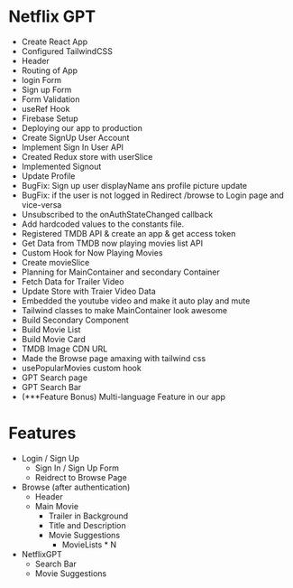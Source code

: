 # Netflix GPT

- Create React App
- Configured TailwindCSS
- Header
- Routing of App
- login Form
- Sign up Form
- Form Validation
- useRef Hook
- Firebase Setup
- Deploying our app to production
- Create SignUp User Account
- Implement Sign In User API
- Created Redux store with userSlice
- Implemented Signout
- Update Profile
- BugFix: Sign up user displayName ans profile picture update
- BugFix: if the user is not logged in Redirect /browse to Login page and vice-versa
- Unsubscribed to the onAuthStateChanged callback
- Add hardcoded values to the constants file.
- Registered TMDB API & create an app & get access token
- Get Data from TMDB now playing movies list API
- Custom Hook for Now Playing Movies
- Create movieSlice
- Planning for MainContainer and secondary Container
- Fetch Data for Trailer Video
- Update Store with Traier Video Data
- Embedded the youtube video and make it auto play and mute
- Tailwind classes to make MainContainer look awesome
- Build Secondary Component
- Build Movie List
- Build Movie Card
- TMDB Image CDN URL
- Made the Browse page amaxing with tailwind css
- usePopularMovies custom hook
- GPT Search page
- GPT Search Bar
- (\*\*\*Feature Bonus) Multi-language Feature in our app

# Features

- Login / Sign Up
  - Sign In / Sign Up Form
  - Reidrect to Browse Page
- Browse (after authentication)
  - Header
  - Main Movie
    - Trailer in Background
    - Title and Description
    - Movie Suggestions
      - MovieLists \* N
- NetflixGPT
  - Search Bar
  - Movie Suggestions
